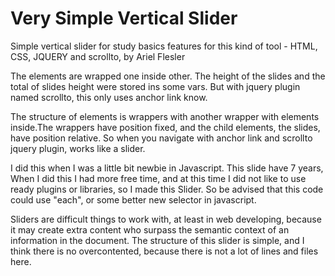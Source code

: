 # Very Simple Vertical Slider
Simple vertical slider for study basics features for this kind of tool - HTML, CSS, JQUERY and scrollto, by Ariel Flesler

The elements are wrapped one inside other. The height of the slides and the total of slides height were stored ins some vars. But with jquery plugin named scrollto, this only uses anchor link know. 

The structure of elements is wrappers with another wrapper with elements inside.The wrappers have position fixed, and the child elements, the slides, have position relative. So when you navigate with anchor link and scrollto jquery plugin, works like a slider.

I did this when I was a little bit newbie in Javascript. This slide have 7 years, When I did this I had more free time, and at this time I did not like to use ready plugins or libraries, so I made this Slider. So be advised that this code could use "each", or some better new selector in javascript.

Sliders are difficult things to work with, at least in web developing, because it may create extra content who surpass the semantic context of an information in the document.  The structure of this slider is simple, and I think there is no overcontented, because there is not a lot of lines and files here.






